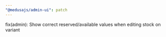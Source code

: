 ```yaml
---
"@medusajs/admin-ui": patch
---
```


fix(admin): Show correct reserved/available values when editing stock on variant
